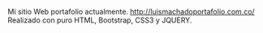 Mi sitio Web portafolio actualmente.
http://luismachadoportafolio.com.co/
Realizado con puro HTML, Bootstrap, CSS3 y JQUERY.
